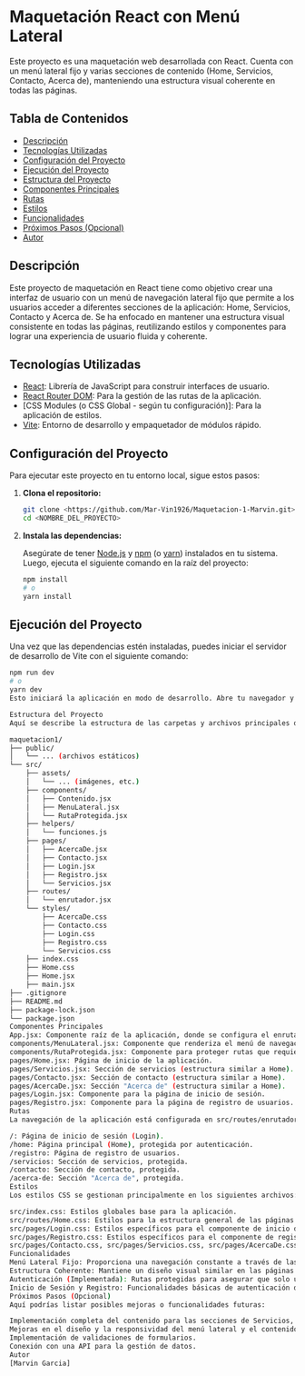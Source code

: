 # Maquetación React con Menú Lateral

Este proyecto es una maquetación web desarrollada con React. Cuenta con un menú lateral fijo y varias secciones de contenido (Home, Servicios, Contacto, Acerca de), manteniendo una estructura visual coherente en todas las páginas.

## Tabla de Contenidos

- [Descripción](#descripción)
- [Tecnologías Utilizadas](#tecnologías-utilizadas)
- [Configuración del Proyecto](#configuración-del-proyecto)
- [Ejecución del Proyecto](#ejecución-del-proyecto)
- [Estructura del Proyecto](#estructura-del-proyecto)
- [Componentes Principales](#componentes-principales)
- [Rutas](#rutas)
- [Estilos](#estilos)
- [Funcionalidades](#funcionalidades)
- [Próximos Pasos (Opcional)](#próximos-pasos-opcional)
- [Autor](#autor)

## Descripción

Este proyecto de maquetación en React tiene como objetivo crear una interfaz de usuario con un menú de navegación lateral fijo que permite a los usuarios acceder a diferentes secciones de la aplicación: Home, Servicios, Contacto y Acerca de. Se ha enfocado en mantener una estructura visual consistente en todas las páginas, reutilizando estilos y componentes para lograr una experiencia de usuario fluida y coherente.

## Tecnologías Utilizadas

- [React](https://react.dev/): Librería de JavaScript para construir interfaces de usuario.
- [React Router DOM](https://reactrouter.com/): Para la gestión de las rutas de la aplicación.
- [CSS Modules (o CSS Global - según tu configuración)]: Para la aplicación de estilos.
- [Vite](https://vitejs.dev/): Entorno de desarrollo y empaquetador de módulos rápido.

## Configuración del Proyecto

Para ejecutar este proyecto en tu entorno local, sigue estos pasos:

1.  **Clona el repositorio:**

    ```bash
    git clone <https://github.com/Mar-Vin1926/Maquetacion-1-Marvin.git>
    cd <NOMBRE_DEL_PROYECTO>
    ```

2.  **Instala las dependencias:**

    Asegúrate de tener [Node.js](https://nodejs.org/) y [npm](https://www.npmjs.com/) (o [yarn](https://yarnpkg.com/)) instalados en tu sistema. Luego, ejecuta el siguiente comando en la raíz del proyecto:

    ```bash
    npm install
    # o
    yarn install
    ```

## Ejecución del Proyecto

Una vez que las dependencias estén instaladas, puedes iniciar el servidor de desarrollo de Vite con el siguiente comando:

```bash
npm run dev
# o
yarn dev
Esto iniciará la aplicación en modo de desarrollo. Abre tu navegador y ve a la dirección que te proporcione Vite (normalmente http://localhost:5173).

Estructura del Proyecto
Aquí se describe la estructura de las carpetas y archivos principales del proyecto:

maquetacion1/
├── public/
│   └── ... (archivos estáticos)
└── src/
    ├── assets/
    │   └── ... (imágenes, etc.)
    ├── components/
    │   ├── Contenido.jsx
    │   ├── MenuLateral.jsx
    │   └── RutaProtegida.jsx
    ├── helpers/
    │   └── funciones.js
    ├── pages/
    │   ├── AcercaDe.jsx
    │   ├── Contacto.jsx
    │   ├── Login.jsx
    │   ├── Registro.jsx
    │   └── Servicios.jsx
    ├── routes/
    │   └── enrutador.jsx
    └── styles/
        ├── AcercaDe.css
        ├── Contacto.css
        ├── Login.css
        ├── Registro.css
        └── Servicios.css
    ├── index.css
    ├── Home.css
    ├── Home.jsx
    ├── main.jsx
├── .gitignore
├── README.md
├── package-lock.json
└── package.json
Componentes Principales
App.jsx: Componente raíz de la aplicación, donde se configura el enrutador.
components/MenuLateral.jsx: Componente que renderiza el menú de navegación lateral fijo.
components/RutaProtegida.jsx: Componente para proteger rutas que requieren autenticación.
pages/Home.jsx: Página de inicio de la aplicación.
pages/Servicios.jsx: Sección de servicios (estructura similar a Home).
pages/Contacto.jsx: Sección de contacto (estructura similar a Home).
pages/AcercaDe.jsx: Sección "Acerca de" (estructura similar a Home).
pages/Login.jsx: Componente para la página de inicio de sesión.
pages/Registro.jsx: Componente para la página de registro de usuarios.
Rutas
La navegación de la aplicación está configurada en src/routes/enrutador.jsx utilizando react-router-dom. Las rutas principales incluyen:

/: Página de inicio de sesión (Login).
/home: Página principal (Home), protegida por autenticación.
/registro: Página de registro de usuarios.
/servicios: Sección de servicios, protegida.
/contacto: Sección de contacto, protegida.
/acerca-de: Sección "Acerca de", protegida.
Estilos
Los estilos CSS se gestionan principalmente en los siguientes archivos:

src/index.css: Estilos globales base para la aplicación.
src/routes/Home.css: Estilos para la estructura general de las páginas con menú lateral (reutilizados en Servicios, Contacto, Acerca de).
src/pages/Login.css: Estilos específicos para el componente de inicio de sesión.
src/pages/Registro.css: Estilos específicos para el componente de registro.
src/pages/Contacto.css, src/pages/Servicios.css, src/pages/AcercaDe.css: Archivos para estilos específicos del contenido de cada sección.
Funcionalidades
Menú Lateral Fijo: Proporciona una navegación constante a través de las diferentes secciones.
Estructura Coherente: Mantiene un diseño visual similar en las páginas principales (Home, Servicios, Contacto, Acerca de).
Autenticación (Implementada): Rutas protegidas para asegurar que solo usuarios autenticados puedan acceder a ciertas secciones.
Inicio de Sesión y Registro: Funcionalidades básicas de autenticación de usuarios.
Próximos Pasos (Opcional)
Aquí podrías listar posibles mejoras o funcionalidades futuras:

Implementación completa del contenido para las secciones de Servicios, Contacto y Acerca de.
Mejoras en el diseño y la responsividad del menú lateral y el contenido.
Implementación de validaciones de formularios.
Conexión con una API para la gestión de datos.
Autor
[Marvin Garcia]